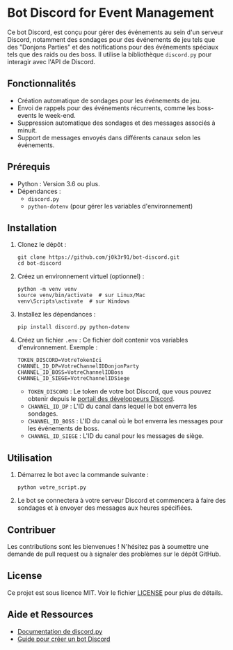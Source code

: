 # Bot Discord for Event Management

Ce bot Discord, est conçu pour gérer des événements au sein d'un serveur Discord, 
notamment des sondages pour des événements de jeu tels que des "Donjons Parties" et des notifications pour des événements spéciaux tels que des raids ou des boss.
Il utilise la bibliothèque `discord.py` pour interagir avec l'API de Discord.

## Fonctionnalités

- Création automatique de sondages pour les événements de jeu.
- Envoi de rappels pour des événements récurrents, comme les boss-events le week-end.
- Suppression automatique des sondages et des messages associés à minuit.
- Support de messages envoyés dans différents canaux selon les événements.

## Prérequis

- Python : Version 3.6 ou plus.
- Dépendances :
  - `discord.py`
  - `python-dotenv` (pour gérer les variables d'environnement)

## Installation

1. Clonez le dépôt :
   ```
   git clone https://github.com/j0k3r91/bot-discord.git
   cd bot-discord
   ```

2. Créez un environnement virtuel (optionnel) :
   ```
   python -m venv venv
   source venv/bin/activate  # sur Linux/Mac
   venv\Scripts\activate  # sur Windows
   ```

3. Installez les dépendances :
   ```
   pip install discord.py python-dotenv
   ```

4. Créez un fichier `.env` :
   Ce fichier doit contenir vos variables d'environnement. Exemple :
   ```
   TOKEN_DISCORD=VotreTokenIci
   CHANNEL_ID_DP=VotreChannelIDDonjonParty
   CHANNEL_ID_BOSS=VotreChannelIDBoss
   CHANNEL_ID_SIEGE=VotreChannelIDSiege
   ```

   - `TOKEN_DISCORD` : Le token de votre bot Discord, que vous pouvez obtenir depuis le [portail des développeurs Discord](https://discord.com/developers/applications).
   - `CHANNEL_ID_DP` : L'ID du canal dans lequel le bot enverra les sondages.
   - `CHANNEL_ID_BOSS` : L'ID du canal où le bot enverra les messages pour les événements de boss.
   - `CHANNEL_ID_SIEGE` : L'ID du canal pour les messages de siège.

## Utilisation

1. Démarrez le bot avec la commande suivante :
   ```
   python votre_script.py
   ```

2. Le bot se connectera à votre serveur Discord et commencera à faire des sondages et à envoyer des messages aux heures spécifiées.

## Contribuer

Les contributions sont les bienvenues ! N'hésitez pas à soumettre une demande de pull request ou à signaler des problèmes sur le dépôt GitHub.

## License

Ce projet est sous licence MIT. Voir le fichier [LICENSE](LICENSE) pour plus de détails.

## Aide et Ressources

- [Documentation de discord.py](https://discordpy.readthedocs.io/en/stable/)
- [Guide pour créer un bot Discord](https://discord.com/developers/docs/intro)
